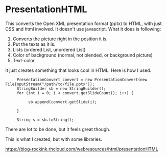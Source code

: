 # PresentationHTML

This converts the Open XML presentation format (pptx) to HTML, with just CSS and html involved. It doesn't use javascript. What it does is following:

  1. Converts the picture right in the position it is.
  2. Put the texts as it is.
  3. Lists (ordered List, unordered List)
  4. Color of background (normal, not blended, or background picture)
  5. Text-color
  

It just creates something that looks cool in HTML. Here is how I used. 


         PresentationConvert convert = new PresentationConvert(new FileInputStream("/path/to/file.pptx"));
         StringBuilder sb = new StringBuilder();
         for (int i = 0; i < convert.getSlideCount(); i++) {
            
              sb.append(convert.getSlide(i);
              
         }
         
         String s = sb.toString();
         
         
         
  There are lot to be done, but it feels great though. 
  
  This is what I created, but with some libraries. 
  
  
  https://blog-rockink.rhcloud.com/webresources/html/presentationHTML
  
  
